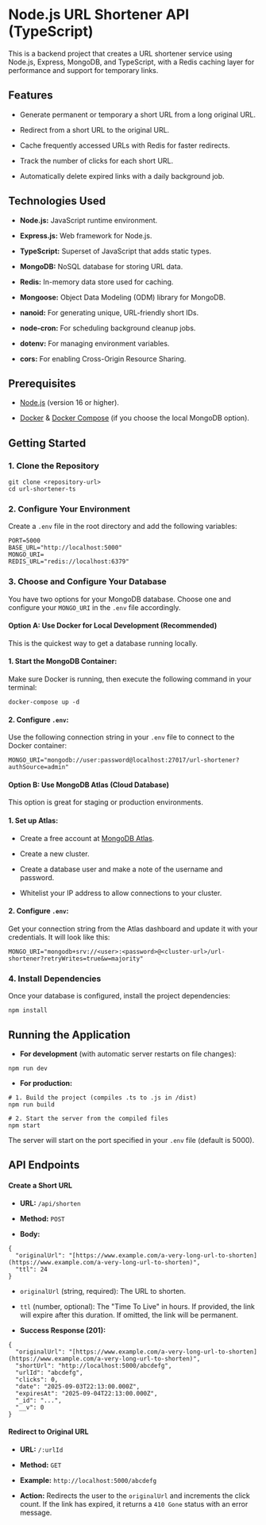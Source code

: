 # Node.js URL Shortener API (TypeScript)
This is a backend project that creates a URL shortener service using Node.js, Express, MongoDB, and TypeScript, with a Redis caching layer for performance and support for temporary links.

## Features
- Generate permanent or temporary a short URL from a long original URL.

- Redirect from a short URL to the original URL.

- Cache frequently accessed URLs with Redis for faster redirects.

- Track the number of clicks for each short URL.

- Automatically delete expired links with a daily background job.

## Technologies Used
- **Node.js:** JavaScript runtime environment.

- **Express.js:** Web framework for Node.js.

- **TypeScript:** Superset of JavaScript that adds static types.

- **MongoDB:** NoSQL database for storing URL data.

- **Redis:** In-memory data store used for caching.

- **Mongoose:** Object Data Modeling (ODM) library for MongoDB.

- **nanoid:** For generating unique, URL-friendly short IDs.

- **node-cron:** For scheduling background cleanup jobs.

- **dotenv:** For managing environment variables.

- **cors:** For enabling Cross-Origin Resource Sharing.

## Prerequisites
- [Node.js](https://nodejs.org/) (version 16 or higher).

- [Docker](https://www.docker.com/products/docker-desktop/) & [Docker Compose](https://docs.docker.com/compose/install/) (if you choose the local MongoDB option).

## Getting Started
### 1. Clone the Repository
```
git clone <repository-url>
cd url-shortener-ts
```

### 2. Configure Your Environment
Create a `.env` file in the root directory and add the following variables:
```
PORT=5000
BASE_URL="http://localhost:5000"
MONGO_URI=
REDIS_URL="redis://localhost:6379"
```

### 3. Choose and Configure Your Database
You have two options for your MongoDB database. Choose one and configure your `MONGO_URI` in the `.env` file accordingly.

#### Option A: Use Docker for Local Development (Recommended)
This is the quickest way to get a database running locally.

  #### 1. Start the MongoDB Container:
  Make sure Docker is running, then execute the following command in your terminal:
  ```
  docker-compose up -d
  ```

  #### 2. Configure `.env`:
  Use the following connection string in your `.env` file to connect to the Docker container:
  ```
  MONGO_URI="mongodb://user:password@localhost:27017/url-shortener?authSource=admin"
  ```

  #### Option B: Use MongoDB Atlas (Cloud Database)
  This option is great for staging or production environments.

  #### 1. Set up Atlas:

  - Create a free account at [MongoDB Atlas](https://www.mongodb.com/cloud/atlas).

  - Create a new cluster.

  - Create a database user and make a note of the username and password.

  - Whitelist your IP address to allow connections to your cluster.

  #### 2. Configure `.env`:
  Get your connection string from the Atlas dashboard and update it with your credentials. It will look like this:
  ```
  MONGO_URI="mongodb+srv://<user>:<password>@<cluster-url>/url-shortener?retryWrites=true&w=majority"
  ```

### 4. Install Dependencies
Once your database is configured, install the project dependencies:
```
npm install
```

## Running the Application
- **For development** (with automatic server restarts on file changes):
```
npm run dev
```

- **For production:**
```
# 1. Build the project (compiles .ts to .js in /dist)
npm run build

# 2. Start the server from the compiled files
npm start
```

The server will start on the port specified in your `.env` file (default is 5000).

## API Endpoints

#### Create a Short URL
- **URL:** `/api/shorten`

- **Method:** `POST`

- **Body:**
```
{
  "originalUrl": "[https://www.example.com/a-very-long-url-to-shorten](https://www.example.com/a-very-long-url-to-shorten)",
  "ttl": 24
}
```
  - `originalUrl` (string, required): The URL to shorten.
  - `ttl` (number, optional): The "Time To Live" in hours. If provided, the link will expire after this duration. If omitted, the link will be permanent.

- **Success Response (201):**
```
{
  "originalUrl": "[https://www.example.com/a-very-long-url-to-shorten](https://www.example.com/a-very-long-url-to-shorten)",
  "shortUrl": "http://localhost:5000/abcdefg",
  "urlId": "abcdefg",
  "clicks": 0,
  "date": "2025-09-03T22:13:00.000Z",
  "expiresAt": "2025-09-04T22:13:00.000Z",
  "_id": "...",
  "__v": 0
}
```

#### Redirect to Original URL
- **URL:** `/:urlId`

- **Method:** `GET`

- **Example:** `http://localhost:5000/abcdefg`

- **Action:** Redirects the user to the `originalUrl` and increments the click count. If the link has expired, it returns a `410 Gone` status with an error message.